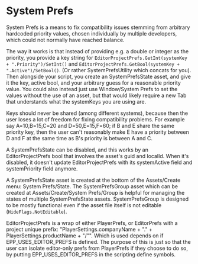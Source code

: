# System Prefs

System Prefs is a means to fix compatibility issues stemming from arbitrary hardcoded priority values, chosen individually by multiple developers, which could not normally have reached balance.

The way it works is that instead of providing e.g. a double or integer as the priority, you provide a key string for `EditorProjectPrefs.GetInt(systemKey + ".Priority")/SetInt()` and `EditorProjectPrefs.GetBool(systemKey + ".Active")/SetBool()`. (Or rather SystemPrefsUtility which concats for you).
Then alongside your script, you create an SystemPrefsState asset, and give it the key, active bool, and your arbitrary guess for a reasonable priority value.
You could also instead just use Window/System Prefs to set the values without the use of an asset, but that would likely require a new Tab that understands what the systemKeys you are using are.

Keys should never be shared (among different systems), because then the user loses a lot of freedom for fixing compatibility problems.
For example say A=10,B=15,C=20 and D=50,E=15,F=60; if B and E share the same priority key, then the user can't reasonably make E have a priority between D and F at the same time as B's priority is between A and C.

A SystemPrefsState can be disabled, and this works by an EditorProjectPrefs bool that involves the asset's guid and localId. When it's disabled, it doesn't update EditorProjectPrefs with its systemActive field and systemPriority field anymore.

A SystemPrefsState asset is created at the bottom of the Assets/Create menu: System Prefs/State.
The SystemPrefsGroup asset which can be created at Assets/Create/System Prefs/Group is helpful for managing the states of multiple SystemPrefsState assets.
SystemPrefsGroup is designed to be mostly functional even if the asset file itself is not editable (`HideFlags.NotEditable`).

EditorProjectPrefs is a wrap of either PlayerPrefs, or EditorPrefs with a project unique prefix: "PlayerSettings.companyName + "." + PlayerSettings.productName + "/"". Which is used depends on if EPP_USES_EDITOR_PREFS is defined. The purpose of this is just so that the user can isolate editor-only prefs from PlayerPrefs if they choose to do so, by putting EPP_USES_EDITOR_PREFS in the scripting define symbols.
